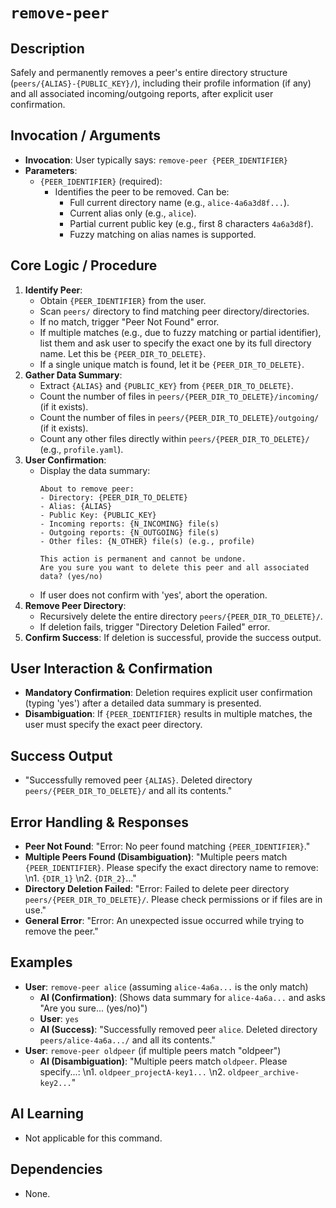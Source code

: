 # `remove-peer`

## Description
Safely and permanently removes a peer's entire directory structure (`peers/{ALIAS}-{PUBLIC_KEY}/`), including their profile information (if any) and all associated incoming/outgoing reports, after explicit user confirmation.

## Invocation / Arguments
*   **Invocation**: User typically says: `remove-peer {PEER_IDENTIFIER}`
*   **Parameters**:
    *   `{PEER_IDENTIFIER}` (required):
        *   Identifies the peer to be removed. Can be:
            *   Full current directory name (e.g., `alice-4a6a3d8f...`).
            *   Current alias only (e.g., `alice`).
            *   Partial current public key (e.g., first 8 characters `4a6a3d8f`).
            *   Fuzzy matching on alias names is supported.

## Core Logic / Procedure
1.  **Identify Peer**:
    *   Obtain `{PEER_IDENTIFIER}` from the user.
    *   Scan `peers/` directory to find matching peer directory/directories.
    *   If no match, trigger "Peer Not Found" error.
    *   If multiple matches (e.g., due to fuzzy matching or partial identifier), list them and ask user to specify the exact one by its full directory name. Let this be `{PEER_DIR_TO_DELETE}`.
    *   If a single unique match is found, let it be `{PEER_DIR_TO_DELETE}`.
2.  **Gather Data Summary**:
    *   Extract `{ALIAS}` and `{PUBLIC_KEY}` from `{PEER_DIR_TO_DELETE}`.
    *   Count the number of files in `peers/{PEER_DIR_TO_DELETE}/incoming/` (if it exists).
    *   Count the number of files in `peers/{PEER_DIR_TO_DELETE}/outgoing/` (if it exists).
    *   Count any other files directly within `peers/{PEER_DIR_TO_DELETE}/` (e.g., `profile.yaml`).
3.  **User Confirmation**:
    *   Display the data summary:
        ```
        About to remove peer:
        - Directory: {PEER_DIR_TO_DELETE}
        - Alias: {ALIAS}
        - Public Key: {PUBLIC_KEY}
        - Incoming reports: {N_INCOMING} file(s)
        - Outgoing reports: {N_OUTGOING} file(s)
        - Other files: {N_OTHER} file(s) (e.g., profile)

        This action is permanent and cannot be undone.
        Are you sure you want to delete this peer and all associated data? (yes/no)
        ```
    *   If user does not confirm with 'yes', abort the operation.
4.  **Remove Peer Directory**:
    *   Recursively delete the entire directory `peers/{PEER_DIR_TO_DELETE}/`.
    *   If deletion fails, trigger "Directory Deletion Failed" error.
5.  **Confirm Success**: If deletion is successful, provide the success output.

## User Interaction & Confirmation
*   **Mandatory Confirmation**: Deletion requires explicit user confirmation (typing 'yes') after a detailed data summary is presented.
*   **Disambiguation**: If `{PEER_IDENTIFIER}` results in multiple matches, the user must specify the exact peer directory.

## Success Output
*   "Successfully removed peer `{ALIAS}`. Deleted directory `peers/{PEER_DIR_TO_DELETE}/` and all its contents."

## Error Handling & Responses
*   **Peer Not Found**: "Error: No peer found matching `{PEER_IDENTIFIER}`."
*   **Multiple Peers Found (Disambiguation)**: "Multiple peers match `{PEER_IDENTIFIER}`. Please specify the exact directory name to remove: \n1. `{DIR_1}` \n2. `{DIR_2}`..."
*   **Directory Deletion Failed**: "Error: Failed to delete peer directory `peers/{PEER_DIR_TO_DELETE}/`. Please check permissions or if files are in use."
*   **General Error**: "Error: An unexpected issue occurred while trying to remove the peer."

## Examples
*   **User**: `remove-peer alice` (assuming `alice-4a6a...` is the only match)
    *   **AI (Confirmation)**: (Shows data summary for `alice-4a6a...` and asks "Are you sure... (yes/no)")
    *   **User**: `yes`
    *   **AI (Success)**: "Successfully removed peer `alice`. Deleted directory `peers/alice-4a6a.../` and all its contents."
*   **User**: `remove-peer oldpeer` (if multiple peers match "oldpeer")
    *   **AI (Disambiguation)**: "Multiple peers match `oldpeer`. Please specify...: \n1. `oldpeer_projectA-key1...` \n2. `oldpeer_archive-key2...`"

## AI Learning
*   Not applicable for this command.

## Dependencies
*   None.
